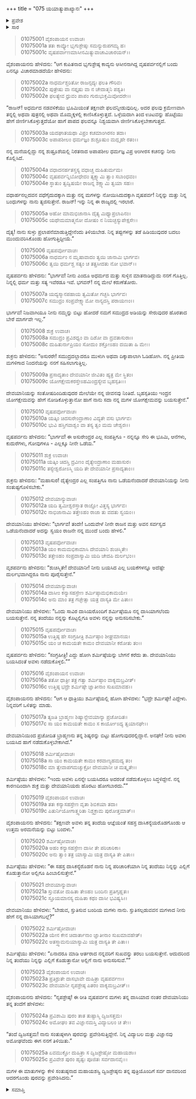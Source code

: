 +++
title = "075 ಯಯಾತ್ಯುಪಾಖ್ಯಾನಃ"
+++

<details><summary>ಪ್ರವೇಶ</summary>


।।   ಓಂ ಓಂ ನಮೋ ನಾರಾಯಣಾಯ।।   ಶ್ರೀ ವೇದವ್ಯಾಸಾಯ ನಮಃ ।।

ಶ್ರೀ ಕೃಷ್ಣದ್ವೈಪಾಯನ ವೇದವ್ಯಾಸ ವಿರಚಿತ  

**ಶ್ರೀ ಮಹಾಭಾರತ**

**ಆದಿ ಪರ್ವ**

**ಸಂಭವ ಪರ್ವ**

**ಅಧ್ಯಾಯ 75**

</details>


<details><summary>ಸಾರ</summary>

ದೇವಯಾನಿಯು ಶರ್ಮಿಷ್ಠೆಯನ್ನು ದಾಸಿಯನ್ನಾಗಿಸಿಕೊಳ್ಳುವುದು (1-15). ದೇವಯಾನಿಯು ಮದುವೆಯಾಗಿ ಎಲ್ಲಿ ಹೋಗುತ್ತಾಳೋ ಅಲ್ಲಿಗೂ ಬರುವೆನೆಂದು ಶರ್ಮಿಷ್ಠೆಯು ಒಪ್ಪಿಕೊಳ್ಳುವುದು (16-25).

</details>


> 01075001 ವೈಶಂಪಾಯನ ಉವಾಚ।  
01075001a ತತಃ ಕಾವ್ಯೋ ಭೃಗುಶ್ರೇಷ್ಠಃ ಸಮನ್ಯುರುಪಗಮ್ಯ ಹ।  
01075001c ವೃಷಪರ್ವಾಣಮಾಸೀನಮಿತ್ಯುವಾಚಾವಿಚಾರಯನ್।।

ವೈಶಂಪಾಯನನು ಹೇಳಿದನು: “ಆಗ ಕುಪಿತನಾದ ಭೃಗುಶ್ರೇಷ್ಠ ಕಾವ್ಯನು ಆಸೀನನಾಗಿದ್ದ ವೃಷಪರ್ವನಲ್ಲಿಗೆ ಬಂದು ಏನನ್ನೂ ವಿಚಾರಮಾಡದೆಯೇ ಹೇಳಿದನು:

> 01075002a ನಾಧರ್ಮಶ್ಚರಿತೋ ರಾಜನ್ಸದ್ಯಃ ಫಲತಿ ಗೌರಿವ।  
01075002c ಪುತ್ರೇಷು ವಾ ನಪ್ತೃಷು ವಾ ನ ಚೇದಾತ್ಮನಿ ಪಶ್ಯತಿ।  
01075002e ಫಲತ್ಯೇವ ಧ್ರುವಂ ಪಾಪಂ ಗುರುಭುಕ್ತಮಿವೋದರೇ।।

“ರಾಜನ್! ಅಧರ್ಮದ ನಡವಳಿಕೆಯು ಭೂಮಿಯಂತೆ ತಕ್ಷಣವೇ ಫಲವನ್ನೀಡುವುದಿಲ್ಲ. ಅದರ ಫಲವು ಕ್ರಮೇಣವಾಗಿ ತನ್ನಲ್ಲಿ ಅಥವಾ ಪುತ್ರನಲ್ಲಿ ಅಥವಾ ಮೊಮ್ಮಕ್ಕಳಲ್ಲಿ ಕಾಣಿಸಿಕೊಳ್ಳುತ್ತದೆ. ಒಳ್ಳೆಯದಾಗಿ ತಿಂದ ಊಟವನ್ನು ಹೊಟ್ಟೆಯು ಹೇಗೆ ಜೀರ್ಣಿಸಿಕೊಳ್ಳುತ್ತದೆಯೋ ಹಾಗೆ ಪಾಪದ ಫಲವನ್ನೂ ನಿಶ್ವಯವಾಗಿ ಜೀರ್ಣಿಸಿಕೊಳ್ಳಬೇಕಾಗುತ್ತದೆ.

> 01075003a ಯದಘಾತಯಥಾ ವಿಪ್ರಂ ಕಚಮಾಂಗಿರಸಂ ತದಾ।  
01075003c ಅಪಾಪಶೀಲಂ ಧರ್ಮಜ್ಞಂ ಶುಶ್ರೂಷುಂ ಮದ್ಗೃಹೇ ರತಂ।।

ನನ್ನ ಮನೆಯಲ್ಲಿದ್ದು ನನ್ನ ಶುಷ್ರೂಶೆಯಲ್ಲಿ ನಿರತನಾದ ಅಪಾಪಶೀಲ ಧರ್ಮಜ್ಞ ವಿಪ್ರ ಆಂಗೀರಸ ಕಚನನ್ನು ನೀನು ಕೊಲ್ಲಿಸಿದೆ.

> 01075004a ವಧಾದನರ್ಹತಸ್ತಸ್ಯ ವಧಾಚ್ಚ ದುಹಿತುರ್ಮಮ।   
01075004c ವೃಷಪರ್ವನ್ನಿಬೋಧೇದಂ ತ್ಯಕ್ಷ್ಯಾಮಿ ತ್ವಾಂ ಸಬಾಂಧವಂ।  
01075004e ಸ್ಥಾತುಂ ತ್ವದ್ವಿಷಯೇ ರಾಜನ್ನ ಶಕ್ಷ್ಯಾಮಿ ತ್ವಯಾ ಸಹ।।

ವಧಾರ್ಹನಲ್ಲದವನ ವಧೆಗೈದುದಕ್ಕಾಗಿ ಮತ್ತು ನನ್ನ ಮಗಳನ್ನು ನೋಯಿಸಿದುದಕ್ಕಾಗಿ ವೃಷಪರ್ವ! ನಿನ್ನನ್ನು ಮತ್ತು ನಿನ್ನ ಬಂಧುಗಳನ್ನು ನಾನು ತ್ಯಜಿಸುತ್ತೇನೆ. ರಾಜನ್! ಇನ್ನು ನಿನ್ನ ಈ ರಾಜ್ಯದಲ್ಲಿ ಇರಲಾರೆ.

> 01075005a ಅಹೋ ಮಾಮಭಿಜಾನಾಸಿ ದೈತ್ಯ ಮಿಥ್ಯಾಪ್ರಲಾಪಿನಂ।   
01075005c ಯಥೇಮಮಾತ್ಮನೋ ದೋಷಂ ನ ನಿಯಚ್ಛಸ್ಯುಪೇಕ್ಷಸೇ।।

ದೈತ್ಯ! ನಾನು ಸುಳ್ಳು ಪ್ರಲಾಪನೆಮಾಡುತ್ತಿದ್ದೇನೆಂದು ತಿಳಿಯಬೇಡ. ನಿನ್ನ ತಪ್ಪುಗಳನ್ನು ತಡೆ ಹಿಡಿಯುವುದರ ಬದಲು ಮುಂದುವರಿಸಿಕೊಂಡು ಹೋಗುತ್ತಿದ್ದೀಯೆ.”

> 01075006 ವೃಷಪರ್ವೋವಾಚ।  
01075006a ನಾಧರ್ಮಂ ನ ಮೃಷಾವಾದಂ ತ್ವಯಿ ಜಾನಾಮಿ ಭಾರ್ಗವ।  
01075006c ತ್ವಯಿ ಧರ್ಮಶ್ಚ ಸತ್ಯಂ ಚ ತತ್ಪ್ರಸೀದತು ನೋ ಭವಾನ್।।

ವೃಷಪರ್ವನು ಹೇಳಿದನು: “ಭಾರ್ಗವ! ನೀನು ಎಂದೂ ಅಧರ್ಮದ ಮತ್ತು ಸುಳ್ಳಿನ ಮಾತನಾಡಿದ್ದುದು ನನಗೆ ಗೊತ್ತಿಲ್ಲ. ನಿನ್ನಲ್ಲಿ ಧರ್ಮ ಮತ್ತು ಸತ್ಯ ಇವೆರಡೂ ಇವೆ. ಭಗವನ್! ನನ್ನ ಮೇಲೆ ಕರುಣೆತೋರು.

> 01075007a ಯದ್ಯಸ್ಮಾನಪಹಾಯ ತ್ವಮಿತೋ ಗಚ್ಛಸಿ ಭಾರ್ಗವ।  
01075007c ಸಮುದ್ರಂ ಸಂಪ್ರವೇಕ್ಷ್ಯಾಮೋ ನಾನ್ಯದಸ್ತಿ ಪರಾಯಣಂ।।

ಭಾರ್ಗವ! ನಿಜವಾಗಿಯೂ ನೀನು ನಮ್ಮನ್ನು ಬಿಟ್ಟು ಹೋದರೆ ನಮಗೆ ಸಮುದ್ರದ ಅಡಿಯನ್ನು ಸೇರುವುದರ ಹೊರತಾದ ಬೇರೆ ಮಾರ್ಗವೇ ಇಲ್ಲ.”

> 01075008 ಶುಕ್ರ ಉವಾಚ।  
01075008a ಸಮುದ್ರಂ ಪ್ರವಿಶಧ್ವಂ ವಾ ದಿಶೋ ವಾ ದ್ರವತಾಸುರಾಃ।  
01075008c ದುಹಿತುರ್ನಾಪ್ರಿಯಂ ಸೋದುಂ ಶಕ್ತೋಽಹಂ ದಯಿತಾ ಹಿ ಮೇ।।

ಶುಕ್ರನು ಹೇಳಿದನು: “ಅಸುರರೇ! ಸಮುದ್ರದಲ್ಲಾದರೂ ಮುಳುಗಿ ಅಥವಾ ದಿಕ್ಕಾಪಾಲಾಗಿ ಓಡಿಹೋಗಿ. ನನ್ನ ಪ್ರೀತಿಯ ಮಗಳಿಗಾದ ನಿಂದನೆಯನ್ನು ನನಗೆ ಸಹಿಸಲಾಗುತ್ತಿಲ್ಲ.

> 01075009a ಪ್ರಸಾದ್ಯತಾಂ ದೇವಯಾನೀ ಜೀವಿತಂ ಹ್ಯತ್ರ ಮೇ ಸ್ಥಿತಂ।  
01075009c ಯೋಗಕ್ಷೇಮಕರಸ್ತೇಽಹಮಿಂದ್ರಸ್ಯೇವ ಬೃಹಸ್ಪತಿಃ।।

ದೇವಯಾನಿಯನ್ನು ಸಂತೋಷದಿಂದಿಡುವುದರ ಮೇಲೆಯೇ ನನ್ನ ಜೀವನವು ನಿಂತಿದೆ. ಬೃಹಸ್ಪತಿಯು ಇಂದ್ರನ ಯೋಗಕ್ಷೇಮವನ್ನು ಹೇಗೆ ನೋಡಿಕೊಳ್ಳುತ್ತಾನೋ ಹಾಗೆ ನಾನು ಸದಾ ನನ್ನ ಮಗಳ ಯೋಗಕ್ಷೇಮವನ್ನು ಬಯಸುತ್ತೇನೆ.”

> 01075010 ವೃಷಪರ್ವೋವಾಚ।  
01075010a ಯತ್ಕಿಂ ಚಿದಸುರೇಂದ್ರಾಣಾಂ ವಿದ್ಯತೇ ವಸು ಭಾರ್ಗವ।  
01075010c ಭುವಿ ಹಸ್ತಿಗವಾಶ್ವಂ ವಾ ತಸ್ಯ ತ್ವಂ ಮಮ ಚೇಶ್ವರಃ।।

ವೃಷಪರ್ವನು ಹೇಳಿದನು: “ಭಾರ್ಗವ! ಈ ಅಸುರೇಂದ್ರರ ಎಲ್ಲ ಸಂಪತ್ತಿಗೂ - ನನ್ನನ್ನೂ ಸೇರಿ ಈ ಭೂಮಿ, ಆನೆಗಳು, ಕುದುರೆಗಳು, ಗೋವುಗಳೂ - ಎಲ್ಲಕ್ಕೂ ನೀನೇ ಒಡೆಯ.”

> 01075011 ಶುಕ್ರ ಉವಾಚ।  
01075011a ಯತ್ಕಿಂ ಚಿದಸ್ತಿ ದ್ರವಿಣಂ ದೈತ್ಯೇಂದ್ರಾಣಾಂ ಮಹಾಸುರ।  
01075011c ತಸ್ಯೇಶ್ವರೋಽಸ್ಮಿ ಯದಿ ತೇ ದೇವಯಾನೀ ಪ್ರಸಾದ್ಯತಾಂ।।

ಶುಕ್ರನು ಹೇಳಿದನು: “ಮಹಾಸುರ! ದೈತ್ಯೇಂದ್ರರ ಎಲ್ಲ ಸಂಪತ್ತಿಗೂ ನಾನು ಒಡೆಯನೆಂದಾದರೆ ದೇವಯಾನಿಯನ್ನು ನೀನು ಸಂತುಷ್ಟಗೊಳಿಸಬೇಕು.”

> 01075012 ದೇವಯಾನ್ಯುವಾಚ।  
01075012a ಯದಿ ತ್ವಮೀಶ್ವರಸ್ತಾತ ರಾಜ್ಞೋ ವಿತ್ತಸ್ಯ ಭಾರ್ಗವ।   
01075012c ನಾಭಿಜಾನಾಮಿ ತತ್ತೇಽಹಂ ರಾಜಾ ತು ವದತು ಸ್ವಯಂ।।

ದೇವಯಾನಿಯು ಹೇಳಿದಳು: “ಭಾರ್ಗವ! ತಂದೇ! ಒಂದುವೇಳೆ ನೀನೇ ರಾಜನ ಮತ್ತು ಅವನ ಸರ್ವಸ್ವದ ಒಡೆಯನೆಂದಾದರೆ ಅದನ್ನು ಸ್ವಯಂ ರಾಜನೇ ನನ್ನ ಮುಂದೆ ಬಂದು ಹೇಳಲಿ.”

> 01075013 ವೃಷಪರ್ವೋವಾಚ।  
01075013a ಯಂ ಕಾಮಮಭಿಕಾಮಾಸಿ ದೇವಯಾನಿ ಶುಚಿಸ್ಮಿತೇ।  
01075013c ತತ್ತೇಽಹಂ ಸಂಪ್ರದಾಸ್ಯಾಮಿ ಯದಿ ಚೇದಪಿ ದುರ್ಲಭಂ।।

ವೃಶಪರ್ವನು ಹೇಳಿದನು: “ಶುಚಿಸ್ಮಿತೇ! ದೇವಯಾನೀ! ನೀನು ಬಯಸಿದ ಎಲ್ಲ ಬಯಕೆಗಳನ್ನೂ ಅದೆಷ್ಟೇ ದುರ್ಲಭವಾಗಿದ್ದರೂ ನಾನು ಪೂರೈಸುತ್ತೇನೆ.”

> 01075014 ದೇವಯಾನ್ಯುವಾಚ।  
01075014a ದಾಸೀಂ ಕನ್ಯಾಸಹಸ್ರೇಣ ಶರ್ಮಿಷ್ಠಾಮಭಿಕಾಮಯೇ।  
01075014c ಅನು ಮಾಂ ತತ್ರ ಗಚ್ಛೇತ್ಸಾ ಯತ್ರ ದಾಸ್ಯತಿ ಮೇ ಪಿತಾ।।

ದೇವಯಾನಿಯು ಹೇಳಿದಳು: “ಒಂದು ಸಾವಿರ ದಾಸಿಯರೊಂದಿಗೆ ಶರ್ಮಿಷ್ಠೆಯೂ ನನ್ನ ದಾಸಿಯಾಗಲೆಂದು ಬಯಸುತ್ತೇನೆ. ನನ್ನ ತಂದೆಯು ನನ್ನನ್ನು ಕೊಟ್ಟಲ್ಲಿಗೂ ಅವಳು ನನ್ನನ್ನು ಅನುಸರಿಸಬೇಕು.”

> 01075015 ವೃಷಪರ್ವೋವಾಚ।  
01075015a ಉತ್ತಿಷ್ಠ ಹೇ ಸಂಗ್ರಹೀತ್ರಿ ಶರ್ಮಿಷ್ಠಾಂ ಶೀಘ್ರಮಾನಯ।   
01075015c ಯಂ ಚ ಕಾಮಯತೇ ಕಾಮಂ ದೇವಯಾನೀ ಕರೋತು ತಂ।।

ವೃಷಪರ್ವನು ಹೇಳಿದನು: “ಸಂಗ್ರಹೀತ್ರಿ! ಎದ್ದು ಹೋಗಿ ಶರ್ಮಿಷ್ಠೆಯನ್ನು ಬೇಗನೆ ಕರೆದು ತಾ. ದೇವಯಾನಿಯು ಬಯಸಿದಂತೆ ಅವಳು ನಡೆದುಕೊಳ್ಳಲಿ.””

> 01075016 ವೈಶಂಪಾಯನ ಉವಾಚ।  
01075016a ತತೋ ಧಾತ್ರೀ ತತ್ರ ಗತ್ವಾ ಶರ್ಮಿಷ್ಠಾಂ ವಾಕ್ಯಮಬ್ರವೀತ್।  
01075016c ಉತ್ತಿಷ್ಠ ಭದ್ರೇ ಶರ್ಮಿಷ್ಠೇ ಜ್ಞಾತೀನಾಂ ಸುಖಮಾವಹ।।

ವೈಶಂಪಾಯನನು ಹೇಳಿದನು: “ಆಗ ಆ ಧಾತ್ರಿಯು ಶರ್ಮಿಷ್ಠೆಯಲ್ಲಿ ಹೋಗಿ ಹೇಳಿದಳು: “ಭದ್ರೇ ಶರ್ಮಿಷ್ಠೇ! ಎದ್ದೇಳು. ನಿನ್ನವರಿಗೆ ಒಳಿತನ್ನು ಮಾಡು.

> 01075017a ತ್ಯಜತಿ ಬ್ರಾಹ್ಮಣಃ ಶಿಷ್ಯಾನ್ದೇವಯಾನ್ಯಾ ಪ್ರಚೋದಿತಃ।  
01075017c ಸಾ ಯಂ ಕಾಮಯತೇ ಕಾಮಂ ಸ ಕಾರ್ಯೋಽದ್ಯ ತ್ವಯಾನಘೇ।।

ದೇವಯಾನಿಯಿಂದ ಪ್ರಚೋದಿತ ಬ್ರಾಹ್ಮಣನು ತನ್ನ ಶಿಷ್ಯರನ್ನು ಬಿಟ್ಟು ಹೋಗುವುದರಲ್ಲಿದ್ದಾನೆ. ಅನಘೇ! ನೀನು ಅವಳು ಬಯಸಿದ ಹಾಗೆ ನಡೆದುಕೊಳ್ಳಬೇಕಾಗಿದೆ.”

> 01075018 ಶರ್ಮಿಷ್ಠೋವಾಚ।  
01075018a ಸಾ ಯಂ ಕಾಮಯತೇ ಕಾಮಂ ಕರವಾಣ್ಯಹಮದ್ಯ ತಂ।  
01075018c ಮಾ ತ್ವೇವಾಪಗಮಚ್ಶುಕ್ರೋ ದೇವಯಾನೀ ಚ ಮತ್ಕೃತೇ।।

ಶರ್ಮಿಷ್ಠೆಯು ಹೇಳಿದಳು: “ಇಂದು ಅವಳು ಏನನ್ನೇ ಬಯಸಿದರೂ ಅದರಂತೆ ನಡೆದುಕೊಳ್ಳಲು ಸಿದ್ಧಳಿದ್ದೇನೆ. ನನ್ನ ಕಾರಣದಿಂದಾಗಿ ಶುಕ್ರ ಮತ್ತು ದೇವಯಾನಿಯರು ಹೊರಟು ಹೋಗಬಾರದು.””

> 01075019 ವೈಶಂಪಾಯನ ಉವಾಚ।  
01075019a ತತಃ ಕನ್ಯಾಸಹಸ್ರೇಣ ವೃತಾ ಶಿಬಿಕಯಾ ತದಾ।  
01075019c ಪಿತುರ್ನಿಯೋಗಾತ್ತ್ವರಿತಾ ನಿಶ್ಚಕ್ರಾಮ ಪುರೋತ್ತಮಾತ್।।

ವೈಶಂಪಾಯನನು ಹೇಳಿದನು: “ತಕ್ಷಣವೇ ಅವಳು ತನ್ನ ತಂದೆಯ ಆಜ್ಞೆಯಂತೆ ಸಹಸ್ರ ದಾಸಿಕನ್ಯೆಯರೊಡಗೊಂಡು ಆ ಉತ್ತಮ ಅರಮನೆಯನ್ನು ಬಿಟ್ಟು ಬಂದಳು.”

> 01075020 ಶರ್ಮಿಷ್ಠೋವಾಚ।  
01075020a ಅಹಂ ಕನ್ಯಾಸಹಸ್ರೇಣ ದಾಸೀ ತೇ ಪರಿಚಾರಿಕಾ।  
01075020c ಅನು ತ್ವಾಂ ತತ್ರ ಯಾಸ್ಯಾಮಿ ಯತ್ರ ದಾಸ್ಯತಿ ತೇ ಪಿತಾ।।

ಶರ್ಮಿಷ್ಠೆಯು ಹೇಳಿದಳು: “ಈ ಸಹಸ್ರ ದಾಸಿಕನ್ಯೆರೊಡನೆ ನಾನು ನಿನ್ನ ಪರಿಚಾರಿಕೆಯಾಗಿ ನಿನ್ನ ತಂದೆಯು ನಿನ್ನನ್ನು ಎಲ್ಲಿಗೆ ಕೊಡುತ್ತಾನೋ ಅಲ್ಲಿಗೂ ಹಿಂಬಾಲಿಸುತ್ತೇನೆ.”

> 01075021 ದೇವಯಾನ್ಯುವಾಚ।  
01075021a ಸ್ತುವತೋ ದುಹಿತಾ ತೇಽಹಂ ಬಂದಿನಃ ಪ್ರತಿಗೃಹ್ಣತಃ।  
01075021c ಸ್ತೂಯಮಾನಸ್ಯ ದುಹಿತಾ ಕಥಂ ದಾಸೀ ಭವಿಷ್ಯಸಿ।।

ದೇವಯಾನಿಯು ಹೇಳಿದಳು: “ಬೇಡುವ, ಸ್ತುತಿಸುವ ಬಂದಿಯ ಮಗಳು ನಾನು. ಸ್ತುತಿಸಲ್ಪಡುವವನ ಮಗಳಾದ ನೀನು ಹೇಗೆ ನನ್ನ ದಾಸಿಯಾಗಬಲ್ಲೆ?”

> 01075022 ಶರ್ಮಿಷ್ಠೋವಾಚ।  
01075022a ಯೇನ ಕೇನ ಚಿದಾರ್ತಾನಾಂ ಜ್ಞಾತೀನಾಂ ಸುಖಮಾವಹೇತ್।  
01075022c ಅತಸ್ತ್ವಾಮನುಯಾಸ್ಯಾಮಿ ಯತ್ರ ದಾಸ್ಯತಿ ತೇ ಪಿತಾ।।

ಶರ್ಮಿಷ್ಠೆಯು ಹೇಳಿದಳು: “ಏನಾದರೂ ಮಾಡಿ ಆರ್ತರಾದ ನನ್ನವರಿಗೆ ಸುಖವನ್ನು ತರಲು ಬಯಸುತ್ತೇನೆ. ಆದುದರಿಂದ ನಿನ್ನ ತಂದೆಯು ನಿನ್ನನ್ನು ಎಲ್ಲಿಗೆ ಕೊಡುತ್ತಾನೋ ಅಲ್ಲಿಗೆ ನಾನು ಅನುಸರಿಸುವೆ.””

> 01075023 ವೈಶಂಪಾಯನ ಉವಾಚ।  
01075023a ಪ್ರತಿಶ್ರುತೇ ದಾಸಭಾವೇ ದುಹಿತ್ರಾ ವೃಷಪರ್ವಣಃ।  
01075023c ದೇವಯಾನೀ ನೃಪಶ್ರೇಷ್ಠ ಪಿತರಂ ವಾಕ್ಯಮಬ್ರವೀತ್।।

ವೈಶಂಪಾಯನನು ಹೇಳಿದನು: “ನೃಪಶ್ರೇಷ್ಠ! ಈ ರೀತಿ ವೃಷಪರ್ವನ ಮಗಳು ತನ್ನ ದಾಸಿಯಾದ ನಂತರ ದೇವಯಾನಿಯು ತನ್ನ ತಂದೆಗೆ ಹೇಳಿದಳು:

> 01075024a ಪ್ರವಿಶಾಮಿ ಪುರಂ ತಾತ ತುಷ್ಟಾಸ್ಮಿ ದ್ವಿಜಸತ್ತಮ।  
01075024c ಅಮೋಘಂ ತವ ವಿಜ್ಞಾನಮಸ್ತಿ ವಿದ್ಯಾಬಲಂ ಚ ತೇ।।

“ತಂದೆ ದ್ವಿಜಸತ್ತಮ! ನಾನು ಸಂತುಷ್ಠಳಾಗಿ ಪುರವನ್ನು ಪ್ರವೇಶಿಸುತ್ತಿದ್ದೇನೆ. ನಿನ್ನ ವಿದ್ಯಾಬಲ ಮತ್ತು ವಿಜ್ಞಾನವು ಅಮೋಘವೆಂದು ಈಗ ನನಗೆ ತಿಳಿಯಿತು.”

> 01075025a ಏವಮುಕ್ತೋ ದುಹಿತ್ರಾ ಸ ದ್ವಿಜಶ್ರೇಷ್ಠೋ ಮಹಾಯಶಾಃ।  
01075025c ಪ್ರವಿವೇಶ ಪುರಂ ಹೃಷ್ಟಃ ಪೂಜಿತಃ ಸರ್ವದಾನವೈಃ।।

ಮಗಳ ಈ ಮಾತುಗಳನ್ನು ಕೇಳಿ ಸಂತುಷ್ಠನಾದ ಮಹಾಯಶಸ್ವಿ ದ್ವಿಜಶ್ರೇಷ್ಠನು ತನ್ನ ಪುತ್ರಿಯೊಂದಿಗೆ ಸರ್ವ ದಾನವರಿಂದ ಆದರಗೊಂಡು ಪುರವನ್ನು ಪ್ರವೇಶಿಸಿದನು.”

<details><summary>ಸಮಾಪ್ತಿ</summary>

ಇತಿ ಶ್ರೀ ಮಹಾಭಾರತೇ ಆದಿಪರ್ವಣಿ ಸಂಭವಪರ್ವಣಿ ಯಯಾತ್ಯುಪಾಖ್ಯಾನೇ ಪಂಚಸಪ್ತತಿತಮೋಽಧ್ಯಾಯಃ।।  
ಇದು ಶ್ರೀ ಮಹಾಭಾರತದಲ್ಲಿ ಆದಿಪರ್ವದಲ್ಲಿ ಸಂಭವ ಪರ್ವದಲ್ಲಿ ಯಯಾತಿ-ಉಪಾಖ್ಯಾನದಲ್ಲಿ ಎಪ್ಪತ್ತೈದನೆಯ ಅಧ್ಯಾಯವು.

</details>

